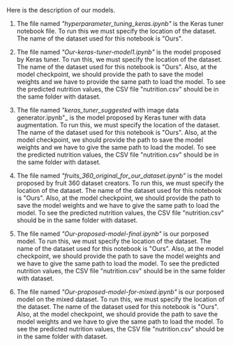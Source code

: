 Here is the description of our models.

1. The file named _"hyperparameter_tuning_keras.ipynb"_ is the Keras tuner notebook file. To run this we must specify the location of the dataset. The name of the dataset used for this notebook is "Ours".

2. The file named _"Our-keras-tuner-model1.ipynb"_ is the model proposed by Keras tuner. To run this, we must specify the location of the dataset. The name of the dataset used for this notebook is "Ours". Also, at the model checkpoint, we should provide the path to save the model weights and we have to provide the same path to load the model. To see the predicted nutrition values, the CSV file "nutrition.csv" should be in the same folder with dataset.

3. The file named _"keras_tuner_suggested_ with image data generator.ipynb"_ is the model proposed by Keras tuner with data augmentation. To run this, we must specify the location of the dataset. The name of the dataset used for this notebook is "Ours". Also, at the model checkpoint, we should provide the path to save the model weights and we have to give the same path to load the model. To see the predicted nutrition values, the CSV file "nutrition.csv" should be in the same folder with dataset.

4. The file named _"fruits_360_original_for_our_dataset.ipynb"_ is the model proposed by fruit 360 dataset creators. To run this, we must specify the location of the dataset. The name of the dataset used for this notebook is "Ours". Also, at the model checkpoint, we should provide the path to save the model weights and we have to give the same path to load the model. To see the predicted nutrition values, the CSV file "nutrition.csv" should be in the same folder with dataset.

5. The file named _"Our-proposed-model-final.ipynb"_ is our porposed model. To run this, we must specify the location of the dataset. The name of the dataset used for this notebook is "Ours". Also, at the model checkpoint, we should provide the path to save the model weights and we have to give the same path to load the model. To see the predicted nutrition values, the CSV file "nutrition.csv" should be in the same folder with dataset.

6. The file named _"Our-proposed-model-for-mixed.ipynb"_ is our porposed model on the mixed dataset. To run this, we must specify the location of the dataset. The name of the dataset used for this notebook is "Ours". Also, at the model checkpoint, we should provide the path to save the model weights and we have to give the same path to load the model. To see the predicted nutrition values, the CSV file "nutrition.csv" should be in the same folder with dataset.
